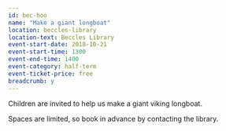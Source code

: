 ```yaml
---
id: bec-hoo
name: "Make a giant longboat"
location: beccles-library
location-text: Beccles Library
event-start-date: 2018-10-21
event-start-time: 1300
event-end-time: 1400
event-category: half-term
event-ticket-price: free
breadcrumb: y
---
```


Children are invited to help us make a giant viking longboat.

Spaces are limited, so book in advance by contacting the library.
